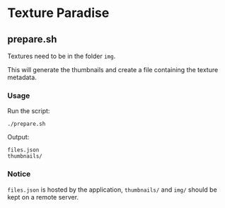 # Texture Paradise

## prepare.sh

Textures need to be in the folder ``img``.

This will generate the thumbnails and create a file containing the texture metadata.

### Usage

Run the script:

```
./prepare.sh
```

Output:

```
files.json
thumbnails/
```

### Notice

``files.json`` is hosted by the application, ``thumbnails/`` and ``img/`` should be kept on a remote server.
